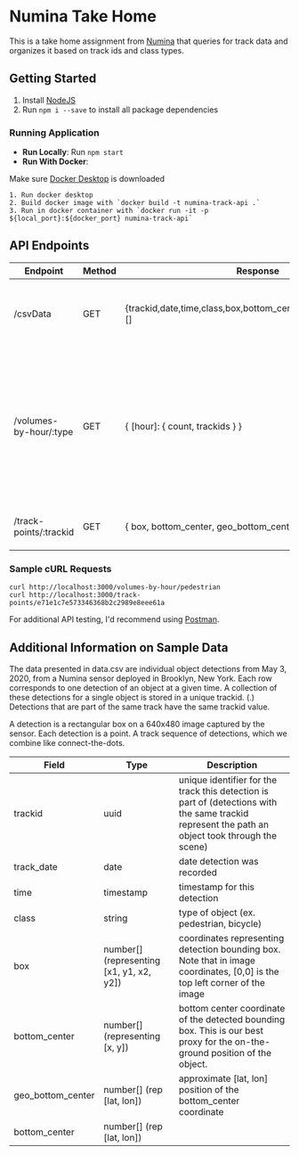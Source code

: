 # Numina Take Home
This is a take home assignment from [Numina](https://numina.co/why/) that queries for track data and organizes it based on track ids and class types.

## Getting Started
1. Install [NodeJS](https://nodejs.org/en/download/)
2. Run `npm i --save` to install all package dependencies

### Running Application
- **Run Locally**: Run `npm start`
- **Run With Docker**: 

Make sure [Docker Desktop](https://www.docker.com/) is downloaded
```
1. Run docker desktop
2. Build docker image with `docker build -t numina-track-api .`
3. Run in docker container with `docker run -it -p ${local_port}:${docker_port} numina-track-api`
```

## API Endpoints

| Endpoint | Method | Response | Description |
| ----------- | ----------- | --------- | -------- |
| /csvData | GET | {trackid,date,time,class,box,bottom_center,geo_bottom_center}[] | returns all sample data from `data.csv` in a list of json objects |
| /volumes-by-hour/:type  | GET | { [hour]: { count, trackids } } | return a cumulative sum (volume) of unique `trackids` over 1-hour intervals for a requested `class` (pedestrian, bicycle, etc) |
| /track-points/:trackid | GET | { box, bottom_center, geo_bottom_center }[] | return track points for a given `trackid` |

### Sample cURL Requests
```
curl http://localhost:3000/volumes-by-hour/pedestrian
curl http://localhost:3000/track-points/e71e1c7e573346368b2c2989e8eee61a
```
For additional API testing, I'd recommend using [Postman](https://www.postman.com/downloads/).

## Additional Information on Sample Data
The data presented in data.csv are individual object detections from May 3, 2020, from a Numina sensor deployed in Brooklyn, New York. Each row corresponds to one detection of an object at a given time. A collection of these detections for a single object is stored in a unique trackid. (.) Detections that are part of the same track have the same trackid value. 

A detection is a rectangular box on a 640x480 image captured by the sensor. Each detection is a point. A track sequence of detections, which we combine like connect-the-dots. 

| Field | Type | Description |
| ----- | ---- | ----------- |
| trackid | uuid | unique identifier for the track this detection is part of (detections with the same trackid represent the path an object took through the scene) | 
| track_date | date | date detection was recorded |
| time | timestamp | timestamp for this detection |
| class | string | type of object (ex. pedestrian, bicycle) |
| box | number[] (representing [x1, y1, x2, y2]) | coordinates representing detection bounding box. Note that in image coordinates, [0,0] is the top left corner of the image |
| bottom_center | number[] (representing [x, y]) | bottom center coordinate of the detected bounding box. This is our best proxy for the on-the-ground position of the object. |
| geo_bottom_center | number[] (rep [lat, lon]) | approximate [lat, lon] position of the bottom_center coordinate |
| bottom_center | number[] (rep [lat, lon]) | |






